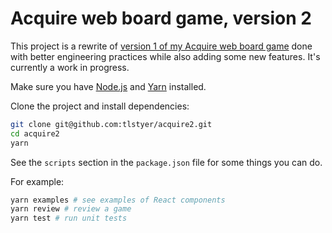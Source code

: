 # Acquire web board game, version 2

This project is a rewrite of [version 1 of my Acquire web board game](https://github.com/tlstyer/acquire) done with better engineering practices while also adding some new features. It's currently a work in progress.

Make sure you have [Node.js](https://nodejs.org) and [Yarn](https://yarnpkg.com) installed.

Clone the project and install dependencies:

```bash
git clone git@github.com:tlstyer/acquire2.git
cd acquire2
yarn
```

See the `scripts` section in the `package.json` file for some things you can do.

For example:

```bash
yarn examples # see examples of React components
yarn review # review a game
yarn test # run unit tests
```
